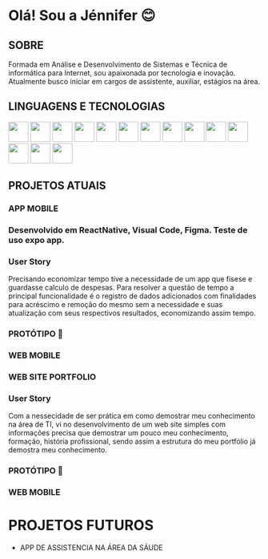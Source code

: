 # Olá! Sou a Jénnifer 😊
  
## SOBRE
Formada em Análise e Desenvolvimento de Sistemas e
Técnica de informática para Internet, sou apaixonada por tecnologia  e inovação. Atualmente busco iniciar em cargos de assistente, auxiliar, estágios na área.

## LINGUAGENS E TECNOLOGIAS

  <style>
    .steleimage{
      width:40px;
      height:40px;
    }
  </style>
  <div style="display:inline_block">
  <img class="steleimage" widht="40" height="40" src="https://cdn.jsdelivr.net/gh/devicons/devicon@latest/icons/java/java-original-wordmark.svg" 
  />
  <img class="steleimage" widht="40" height="40" src="https://cdn.jsdelivr.net/gh/devicons/devicon@latest/icons/html5/html5-original.svg" />
  <img class="steleimage" widht="40" height="40" src="https://cdn.jsdelivr.net/gh/devicons/devicon@latest/icons/javascript/javascript-original.svg" />
  <img  class="steleimage" widht="40" height="40"src="https://cdn.jsdelivr.net/gh/devicons/devicon@latest/icons/azuresqldatabase/azuresqldatabase-original.svg" />
  <img  class="steleimage" widht="40" height="40"src="https://cdn.jsdelivr.net/gh/devicons/devicon@latest/icons/mysql/mysql-original-wordmark.svg" />
  <img class="steleimage" widht="40" height="40" src="https://cdn.jsdelivr.net/gh/devicons/devicon@latest/icons/figma/figma-original.svg" />
  <img class="steleimage" widht="40" height="40"src="https://cdn.jsdelivr.net/gh/devicons/devicon@latest/icons/gimp/gimp-original-wordmark.svg" />
  <img class="steleimage" widht="40" height="40" src="https://cdn.jsdelivr.net/gh/devicons/devicon@latest/icons/php/php-original.svg" />
  <img class="steleimage"widht="40" height="40" src="https://cdn.jsdelivr.net/gh/devicons/devicon@latest/icons/linux/linux-original.svg" />
  <img  class="steleimage" widht="40" height="40" src="https://cdn.jsdelivr.net/gh/devicons/devicon@latest/icons/windows11/windows11-original.svg" />
  <img class="steleimage" widht="40" height="40" src="https://cdn.jsdelivr.net/gh/devicons/devicon@latest/icons/react/react-original.svg" />
  <img class="steleimage" widht="40" height="40" src="https://cdn.jsdelivr.net/gh/devicons/devicon@latest/icons/mongodb/mongodb-plain-wordmark.svg" />
  <img class="steleimage" widht="40" height="40" src="https://cdn.jsdelivr.net/gh/devicons/devicon@latest/icons/apache/apache-original-wordmark.svg" />
  <img class="steleimage" widht="40" height="40" src="https://cdn.jsdelivr.net/gh/devicons/devicon@latest/icons/visualstudio/visualstudio-plain.svg" />
  </div>



## PROJETOS ATUAIS

### APP MOBILE
### Desenvolvido em ReactNative, Visual Code, Figma. Teste de uso expo app.
### User Story
Precisando economizar tempo tive a necessidade de um app que fisese e guardasse calculo de despesas.
Para resolver a questão de tempo a principal funcionalidade é o registro de dados adicionados com finalidades para acréscimo e remoção do mesmo sem a necessidade e suas atualização com seus respectivos resultados, economizando assim tempo.

### PROTÓTIPO 🤖 
### WEB    MOBILE

### WEB SITE PORTFOLIO


### User Story
Com a nessecidade de ser prática em como demostrar meu conhecimento na área de TI, vi no desenvolvimento de um web site simples com informações precisa que demostrar um pouco meu conhecimento, formação, história profissional, sendo assim a estrutura do meu portfólio já demostra meu conhecimento.
### PROTÓTIPO 🤖 
### WEB   MOBILE

# PROJETOS FUTUROS  
- APP DE ASSISTENCIA NA ÁREA DA SÁUDE
